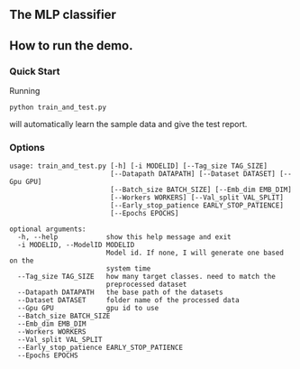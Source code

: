 ## The MLP classifier

## How to run the demo.
### Quick Start
Running

    python train_and_test.py
    
will automatically learn the sample data and give the test report.

### Options
```angular2
usage: train_and_test.py [-h] [-i MODELID] [--Tag_size TAG_SIZE]
                         [--Datapath DATAPATH] [--Dataset DATASET] [--Gpu GPU]
                         [--Batch_size BATCH_SIZE] [--Emb_dim EMB_DIM]
                         [--Workers WORKERS] [--Val_split VAL_SPLIT]
                         [--Early_stop_patience EARLY_STOP_PATIENCE]
                         [--Epochs EPOCHS]

optional arguments:
  -h, --help            show this help message and exit
  -i MODELID, --ModelID MODELID
                        Model id. If none, I will generate one based on the
                        system time
  --Tag_size TAG_SIZE   how many target classes. need to match the
                        preprocessed dataset
  --Datapath DATAPATH   the base path of the datasets
  --Dataset DATASET     folder name of the processed data
  --Gpu GPU             gpu id to use
  --Batch_size BATCH_SIZE
  --Emb_dim EMB_DIM
  --Workers WORKERS
  --Val_split VAL_SPLIT
  --Early_stop_patience EARLY_STOP_PATIENCE
  --Epochs EPOCHS
```